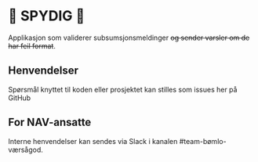 # 🤮 SPYDIG 🤮

Applikasjon som validerer subsumsjonsmeldinger ~~og sender varsler om de har feil format~~. 

## Henvendelser
Spørsmål knyttet til koden eller prosjektet kan stilles som issues her på GitHub


## For NAV-ansatte
Interne henvendelser kan sendes via Slack i kanalen #team-bømlo-værsågod.

